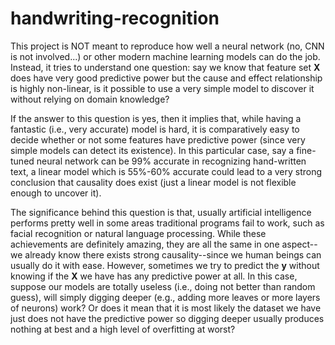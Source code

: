 # handwriting-recognition

This project is NOT meant to reproduce how well a neural network (no, CNN is not involved...) or other modern machine learning models can do the job. Instead, it tries to understand one question: say we know that feature set **X** does have very good predictive power but the cause and effect relationship is highly non-linear, is it possible to use a very simple model to discover it without relying on domain knowledge?

If the answer to this question is yes, then it implies that, while having a fantastic (i.e., very accurate) model is hard, it is comparatively easy to decide whether or not some features have predictive power (since very simple models can detect its existence). In this particular case, say a fine-tuned neural network can be 99% accurate in recognizing hand-written text, a linear model which is 55%-60% accurate could lead to a very strong conclusion that causality does exist (just a linear model is not flexible enough to uncover it).

The significance behind this question is that, usually artificial intelligence performs pretty well in some areas traditional programs fail to work, such as facial recognition or natural language processing. While these achievements are definitely amazing, they are all the same in one aspect--we already know there exists strong causality--since we human beings can usually do it with ease. However, sometimes we try to predict the **y** without knowing if the **X** we have has any predictive power at all. In this case, suppose our models are totally useless (i.e., doing not better than random guess), will simply digging deeper (e.g., adding more leaves or more layers of neurons) work? Or does it mean that it is most likely the dataset we have just does not have the predictive power so digging deeper usually produces nothing at best and a high level of overfitting at worst?